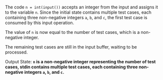 The code `n = int(input())` accepts an integer from the input and assigns it to the variable `n`. Since the initial state contains multiple test cases, each containing three non-negative integers `a`, `b`, and `c`, the first test case is consumed by this input operation.

The value of `n` is now equal to the number of test cases, which is a non-negative integer.

The remaining test cases are still in the input buffer, waiting to be processed.

Output State: **`n` is a non-negative integer representing the number of test cases, stdin contains multiple test cases, each containing three non-negative integers `a`, `b`, and `c`.**